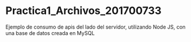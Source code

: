 # Practica1_Archivos_201700733
Ejemplo de consumo de apis del lado del servidor, utilizando Node JS, con una base de datos creada en MySQL

